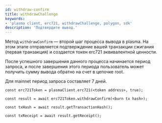 ```yaml
---
id: withdraw-confirm
title: withdrawChallenge
keywords:
- 'plasma client, erc721, withdrawChallenge, polygon, sdk'
description: 'Подтвердите вывод.'
---
```


Метод `withdrawConfirm` — второй шаг процесса вывода в plasma. На этом этапе отправляется подтверждение вашей транзакции сжигания (первая транзакция) и создается токен erc721 эквивалентной ценности.

После успешного завершения данного процесса начинается период запроса, и после завершения этого периода пользователь может получить сумму вывода обратно на счет в цепочке root.

Для mainnet период запроса составляет 7 дней.

```
const erc721Token = plasmaClient.erc721(<token address>, true);

const result = await erc721Token.withdrawConfirm(<burn tx hash>);

const txHash = await result.getTransactionHash();

const txReceipt = await result.getReceipt();

```
